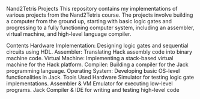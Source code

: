 Nand2Tetris Projects
This repository contains my implementations of various projects from the Nand2Tetris course. The projects involve building a computer from the ground up, starting with basic logic gates and progressing to a fully functioning computer system, including an assembler, virtual machine, and high-level language compiler.

Contents
Hardware Implementation: Designing logic gates and sequential circuits using HDL.
Assembler: Translating Hack assembly code into binary machine code.
Virtual Machine: Implementing a stack-based virtual machine for the Hack platform.
Compiler: Building a compiler for the Jack programming language.
Operating System: Developing basic OS-level functionalities in Jack.
Tools Used
Hardware Simulator for testing logic gate implementations.
Assembler & VM Emulator for executing low-level programs.
Jack Compiler & IDE for writing and testing high-level code
